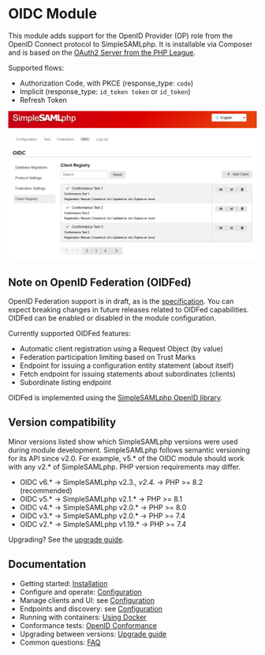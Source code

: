 # OIDC Module

This module adds support for the OpenID Provider (OP) role from the
OpenID Connect protocol to SimpleSAMLphp. It is installable via Composer
and is based on the
[OAuth2 Server from the PHP League](https://oauth2.thephpleague.com/).

Supported flows:
- Authorization Code, with PKCE (response_type: `code`)
- Implicit (response_type: `id_token token` or `id_token`)
- Refresh Token

![Main screen capture](oidc.png)

## Note on OpenID Federation (OIDFed)

OpenID Federation support is in draft, as is the
[specification](https://openid.net/specs/openid-federation-1_0). You can
expect breaking changes in future releases related to OIDFed
capabilities. OIDFed can be enabled or disabled in the module
configuration.

Currently supported OIDFed features:
- Automatic client registration using a Request Object (by value)
- Federation participation limiting based on Trust Marks
- Endpoint for issuing a configuration entity statement (about itself)
- Fetch endpoint for issuing statements about subordinates (clients)
- Subordinate listing endpoint

OIDFed is implemented using the
[SimpleSAMLphp OpenID library](https://github.com/simplesamlphp/openid).

## Version compatibility

Minor versions listed show which SimpleSAMLphp versions were used during
module development. SimpleSAMLphp follows semantic versioning for its
API since v2.0. For example, v5.* of the OIDC module should work with
any v2.* of SimpleSAMLphp. PHP version requirements may differ.

- OIDC v6.*  → SimpleSAMLphp v2.3.*, v2.4.*   → PHP >= 8.2 (recommended)
- OIDC v5.*  → SimpleSAMLphp v2.1.*           → PHP >= 8.1
- OIDC v4.*  → SimpleSAMLphp v2.0.*           → PHP >= 8.0
- OIDC v3.*  → SimpleSAMLphp v2.0.*           → PHP >= 7.4
- OIDC v2.*  → SimpleSAMLphp v1.19.*          → PHP >= 7.4

Upgrading? See the [upgrade guide](upgrade.md).

## Documentation

- Getting started: [Installation](installation.md)
- Configure and operate: [Configuration](configuration.md)
- Manage clients and UI: see [Configuration](configuration.md#relying-party-rp-administration)
- Endpoints and discovery: see
  [Configuration](configuration.md#endpoint-locations-and-well-known-urls)
- Running with containers: [Using Docker](docker.md)
- Conformance tests: [OpenID Conformance](conformance.md)
- Upgrading between versions: [Upgrade guide](upgrade.md)
- Common questions: [FAQ](faq.md)
